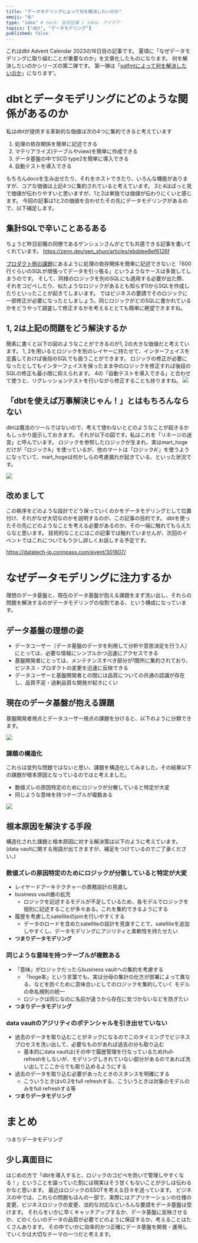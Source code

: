 ```yaml
---
title: "データモデリングによって何を解決したいのか"
emoji: "🕸️"
type: "idea" # tech: 技術記事 / idea: アイデア
topics: ["dbt", "データモデリング"]
published: false
---
```


これはdbt Advent Calendar 2023の16日目の記事です。
夏頃に「なぜデータモデリングに取り組むことが重要なのか」を文章化したものになります。
何を解決したいのかシリーズの第二弾です。
第一弾は「[sqlfmtによって何を解決したいのか](https://zenn.dev/tenajima/articles/217046072b5dbai)」になります’。

# dbtとデータモデリングにどのような関係があるのか

私はdbtが提供する革新的な価値は次の4つに集約できると考えています
1. 処理の依存関係を簡単に記述できる
2. マテリアライズ(テーブルやview)を簡単に作成できる
3. データ基盤の中でSCD type2を簡単に導入できる
4. 自動テストを導入できる

もちろんdocsを生み出せたり、それをホストできたり、いろんな機能がありますが、コアな価値は上記4つに集約されていると考えています。
3と4はぱっと見で価値が伝わりやすいと思いますが、1と2は単独では価値が伝わりにくいと感じます。
今回の記事は1と2の価値を合わせたその先にデータモデリングがあるので、以下補足します。

## 集計SQLで辛いことあるある

ちょうど昨日前職の同僚であるゲンシュンさんがとても共感できる記事を書いてくれています。
https://zenn.dev/gen_shun/articles/ebddee8ef6126f

[プロダクト側の課題](https://zenn.dev/gen_shun/articles/ebddee8ef6126f#%E3%83%97%E3%83%AD%E3%83%80%E3%82%AF%E3%83%88%E5%81%B4%E3%81%AE%E8%AA%B2%E9%A1%8C)にあるように処理の依存関係を簡単に記述できないと「600行ぐらいのSQLが頑張ってデータを引っ張る」というようなケースは多発してしまうのです。
そして、同様のロジックを別のSQLにも適用する必要が出た際、それをコピペしたり、似たようなロジックがあるとも知らず0からSQLを作成したりといったことが起きてしまいます。
ではビジネスの要請でそのロジックに一部修正が必要になったとしましょう。同じロジックがどのSQLに書かれているかをどうやって調査して修正するかを考えるととても簡単に絶望できますね。

## 1, 2は上記の問題をどう解決するか

簡素に書くと以下の図のようなことができるのが1, 2の大きな価値だと考えています。
1, 2を用いるとロジックを別のレイヤーに持たせて、インターフェイスを定義しておけば後段のSQLでも扱うことができます。
ロジックの修正が必要になったとしてもインターフェイスを保ったまま中のロジックを修正すれば後段のSQLの修正も最小限に抑えられます。
4の「自動テストを導入できる」と合わせて使うと、リグレッションテストを行いながら修正することも捗りますね。
![](https://storage.googleapis.com/zenn-user-upload/161fbd45c90e-20231216.png)

## 「dbtを使えば万事解決じゃん！」とはもちろんならない

dbtは魔法のツールではないので、考えて使わないとどのようなことが起きるかもしっかり提示しておきます。
それが以下の図です。私はこれを「リネージの迷宮」と呼んでいます。
ロジックを参照したロジックが生まれ、実はmart_hogeだけが「ロジックA」を使っているが、他のマートは「ロジックA'」を使うようになっていて、mart_hogeは何かしらの考慮漏れが起きている、といった状況です。


![](https://storage.googleapis.com/zenn-user-upload/f66ebc2ca90b-20231216.png)

## 改めまして
この秩序をどのような設計でどう保っていくのかをデータモデリングとして位置付け、それがなぜ大切なのかを説明するのが、この記事の目的です。
dbtを使ったその先にどのようなことを考える必要があるのか、その一端に触れてもらえたらなと思います。
技術的なことにはこの記事では触れていませんが、次回のイベントではこれについてもう少し詳しくお話しする予定です。

https://datatech-jp.connpass.com/event/301807/

# なぜデータモデリングに注力するか

理想のデータ基盤と、現在のデータ基盤が抱える課題をまず洗い出し、それらの問題を解決するのがデータモデリングの役割である、という構成になっています。


## データ基盤の理想の姿

- データユーザー（データ基盤のデータを利用して分析や意思決定を行う人）にとっては、必要な情報にシンプルかつ迅速にアクセスできる
- 基盤開発者にとっては、メンテナンスすべき部分が1箇所に集約されており、ビジネス・プロダクトの変更を迅速に反映できる
- データユーザーと基盤開発者との間には品質についての共通の認識が存在し、品質不足・過剰品質な開発が起きにくい

## 現在のデータ基盤が抱える課題

基盤開発者視点とデータユーザー視点の課題を分けると、以下のように分類できます。

![](https://storage.googleapis.com/zenn-user-upload/cff98a526200-20231216.png)

### 課題の構造化

これらは並列な問題ではないと思い、課題を構造化してみました。その結果以下の課題が根本原因となっているのではと考えました。

- 数値ズレの原因特定のためにロジックが分散していると特定が大変
- 同じような意味を持つテーブルが複数ある

![](https://storage.googleapis.com/zenn-user-upload/83cbf27f2ef1-20231216.png)

## 根本原因を解決する手段

構造化された課題と根本原因に対する解決策は以下のように考えています。
(data vaultに関する用語が出てきますが、補足をつけているのでご了承ください。)

### 数値ズレの原因特定のためにロジックが分散していると特定が大変
- レイヤードアーキテクチャーの責務設計の見直し
- business vault層の拡充
    - ロジックを記述するモデルが不足しているため、各モデルでロジックを個別に記述することが多々ある。これを集約できるようにする
- 履歴を考慮したsatelliteのjoinを行いやすくする
    - データのロードを含めたsatelliteの設計を見直すことで、satelliteを追加しやすくし、データモデリングにアジリティと柔軟性を持たせたい
- **つまりデータモデリング**

### 同じような意味を持つテーブルが複数ある
- 「意味」がロジックだったらbusiness vaultへの集約を考慮する
    - 「hoge率」という言葉でも、実は分母の集計の仕方が部署によって異なる、などを防ぐために意味合いとしてのロジックを集約していく
 モデルの命名規則の統一
    - ロジックは同じなのに名前が違うから存在に気づかないなどを防ぎたい
- **つまりデータモデリング**

### data vaultのアジリティのポテンシャルを引き出せていない
- 過去のデータを取り込むことがネックになるのでこのタイミングでビジネスプロセスを洗い出して、必要なものがあれば過去の分も取り込む
    - 基本的にdata vaultは(その中で履歴管理を行なっているため)full-refreshをしないが、モデリングしきれていない部分があるのであれば洗い出してここからでも取り込めるようにする
- 過去のデータを取り込む必要があったときのスタンスを明確にする
    - こういうときはv0.2をfull refreshする、こういうときは対象のモデルのみをfull refreshする等
- **つまりデータモデリング**

# まとめ

つまりデータモデリング

## 少し真面目に

はじめの方で「dbtを導入すると、ロジックのコピペを防いで管理しやすくなる！」ということを謳っていた割には現実はそう甘くもないことが少しは伝わるかなと思います。
最近はロジックのSSOTを考える日々を送っています。
ビジネスの中では、これらの問題もほんの一部で、実際にはアプリケーションの仕様の変更、ビジネスロジックの変更、法的な対応などいろんな要請をデータ基盤は受けます。
それらをいかに早くキャッチアップするか、データ基盤に反映させるか、どのくらいのデータの品質が必要でどのように保証するか、考えることはたくさんあります。
その中でいかに効率的かつ正確にデータ基盤を開発・運用していくかは大切なテーマの一つだと考えます。
